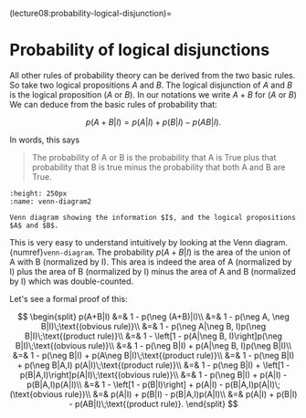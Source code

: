 (lecture08:probability-logical-disjunction)=
# Probability of logical disjunctions

All other rules of probability theory can be derived from the two basic rules.
So take two logical propositions $A$ and $B$.
The logical disjunction of $A$ and $B$ is the logical proposition ($A$ or $B$).
In our notations we write $A + B$ for ($A$ or $B$)
We can deduce from the basic rules of probability that:

$$
p(A + B|I) = p(A|I) + p(B|I) - p(AB|I).
$$

In words, this says

> The probability of A or B is the probability that A is True plus that probability that B is true minus the probability that both A and B are True.

```{figure} venn.png
:height: 250px
:name: venn-diagram2

Venn diagram showing the information $I$, and the logical propositions $A$ and $B$.
```

This is very easy to understand intuitively by looking at the Venn diagram.
{numref}`venn-diagram`.
The probability $p(A+B|I)$ is the area of the union of A with B (normalized by I).
This area is indeed the area of A (normalized by I) plus the area of B (normalized by I) minus the area of A and B (normalized by I) which was double-counted.

Let's see a formal proof of this:

$$
\begin{split}
p(A+B|I) &=& 1 - p(\neg (A+B)|I)\\
&=& 1 - p(\neg A, \neg B|I)\;\text{(obvious rule)}\\
&=& 1 - p(\neg A|\neg B, I)p(\neg B|I)\;\text{(product rule)}\\
&=& 1 - \left[1 - p(A|\neg B, I)\right]p(\neg B|I)\;\text{(obvious rule)}\\
&=& 1 - p(\neg B|I) + p(A|\neg B, I)p(\neg B|I)\\
&=& 1 - p(\neg B|I) + p(A\neg B|I)\;\text{(product rule)}\\
&=& 1 - p(\neg B|I) + p(\neg B|A,I) p(A|I)\;\text{(product rule)}\\
&=& 1 - p(\neg B|I) + \left[1 - p(B|A,I)\right]p(A|I)\;\text{(obvious rule)}\\
&=& 1 - p(\neg B|I) + p(A|I) - p(B|A,I)p(A|I)\\
&=& 1 - \left[1 - p(B|I)\right] + p(A|I) - p(B|A,I)p(A|I)\;(\text{obvious rule})\\
&=& p(A|I) + p(B|I) - p(B|A,I)p(A|I)\\
&=& p(A|I) + p(B|I) - p(AB|I)\;\text{(product rule)}.
\end{split}
$$
